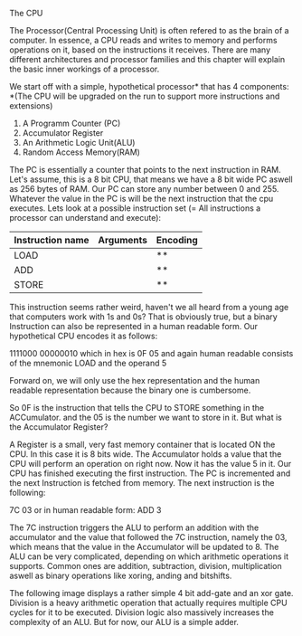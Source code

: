 The CPU

The Processor(Central Processing Unit) is often refered to as the brain of a computer. In essence,
a CPU reads and writes to memory and performs operations on it, based on the instructions it receives.
There are many different architectures and processor families and this chapter will explain the basic
inner workings of a processor.

We start off with a simple, hypothetical processor* that has 4 components:
*(The CPU will be upgraded on the run to support more instructions and extensions)

1. A Programm Counter (PC)
2. Accumulator Register
3. An Arithmetic Logic Unit(ALU)
4. Random Access Memory(RAM)

The PC is essentially a counter that points to the next instruction in RAM.
Let's assume, this is a 8 bit CPU, that means we have a 8 bit wide PC aswell
as 256 bytes of RAM. Our PC can store any number between 0 and 255. Whatever
the value in the PC is will be the next instruction that the cpu executes.
Lets look at a possible instruction set (= All instructions a processor can
understand and execute):

| Instruction name | Arguments | Encoding |
| --- | --- | --- |
| LOAD | <NUMBER> | ** |
| ADD | <NUMBER> | ** |
| STORE | <ADDRESS> | ** |

This instruction seems rather weird, haven't we all heard from a young age that
computers work with 1s and 0s? That is obviously true, but a binary Instruction
can also be represented in a human readable form. Our hypothetical CPU encodes
it as follows:

1111000 00000010
which in hex is
0F 05
and again human readable consists of the mnemonic
LOAD and the operand 5

Forward on, we will only use the hex representation and the human readable representation
because the binary one is cumbersome.

So 0F is the instruction that tells the CPU to STORE something in the ACCumulator.
and the 05 is the number we want to store in it. But what is the Accumulator Register?

A Register is a small, very fast memory container that is located ON the CPU. In this
case it is 8 bits wide. The Accumulator holds a value that the CPU will perform an
operation on right now. Now it has the value 5 in it. Our CPU has finished executing
the first instruction. The PC is incremented and the next Instruction is fetched
from memory. The next instruction is the following:

7C 03    or in human readable form:  ADD 3

The 7C instruction triggers the ALU to perform an addition with the accumulator and
the value that followed the 7C instruction, namely the 03, which means that the value
in the Accumulator will be updated to 8. The ALU can be very complicated, depending on
which arithmetic operations it supports. Common ones are addition, subtraction, division,
multiplication aswell as binary operations like xoring, anding and bitshifts.

The following image displays a rather simple 4 bit add-gate and an xor gate. Division is
a heavy arithmetic operation that actually requires multiple CPU cycles for it to be executed.
Division logic also massively increases the complexity of an ALU. But for now, our ALU is a
simple adder. 
	


